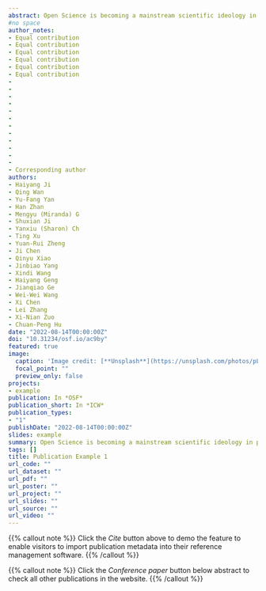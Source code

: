 ```yaml
---
abstract: Open Science is becoming a mainstream scientific ideology in psychology and related fields. However, due to inadequate research infrastructures, limited resources, and a lack of local support amongst various other difficulties, researchers - especially early career researchers (ECRs) in developing countries - are facing significant hurdles in moving Open Science forward. In China, ECRs often feel discouraged from participating in Open Science for reasons such as language barriers and the lack of dedicated communication channels. To bridge this gap, the Chinese Open Science Network (COSN) started with a simple wish to make the voice of Open Science heard by Chinese-speaking ECRs and scholars at large. With the core values of grassroots-oriented, diversity, and inclusivity, COSN has grown from a small open science interest group to a recognized organization both in the Chinese-speaking community and Open Science community. Since its inaugural event in 2016, COSN has organized three in-person workshops, 55 journal club sessions, 38 talks, 12 tutorials, and translated 15 Open Science English articles and blogs into Chinese. Currently, the COSN official WeChat account has more than 22,000 subscribers, and more than 1,000 researchers/students actively participate in the discussions on Open Science. In this paper, COSN shares its experiences of developing such networks and hopefully they are helpful for ECRs in other developing countries who would like to start their Open Science initiatives. We foresee great collaborative efforts of COSN together with all other local and international networks to further accelerate the Open Science movement.
#no space
author_notes:
- Equal contribution
- Equal contribution
- Equal contribution
- Equal contribution
- Equal contribution
- Equal contribution
- 
- 
- 
- 
- 
- 
- 
- 
- 
- 
- 
- 
- Corresponding author
authors:
- Haiyang Ji
- Qing Wan
- Yu-Fang Yan
- Han Zhan
- Mengyu (Miranda) G
- Shuxian Ji
- Yanxiu (Sharon) Ch
- Ting Xu
- Yuan-Rui Zheng
- Ji Chen
- Qinyu Xiao
- Jinbiao Yang
- Xindi Wang
- Haiyang Geng
- Jianqiao Ge
- Wei-Wei Wang 
- Xi Chen
- Lei Zhang
- Xi-Nian Zuo
- Chuan-Peng Hu
date: "2022-08-14T00:00:00Z"
doi: "10.31234/osf.io/ac9by"
featured: true
image:
  caption: 'Image credit: [**Unsplash**](https://unsplash.com/photos/pLCdAaMFLTE)'
  focal_point: ""
  preview_only: false
projects:
- example
publication: In *OSF*
publication_short: In *ICW*
publication_types:
- "1"
publishDate: "2022-08-14T00:00:00Z"
slides: example
summary: Open Science is becoming a mainstream scientific ideology in psychology and related fields. However, due to inadequate research infrastructures, limited resources, and a lack of local support amongst various other difficulties, researchers - especially early career researchers (ECRs) in developing countries - are facing significant hurdles in moving Open Science forward.
tags: []
title: Publication Example 1
url_code: ""
url_dataset: ""
url_pdf: ""
url_poster: ""
url_project: ""
url_slides: ""
url_source: ""
url_video: ""
---
```


{{% callout note %}}
Click the _Cite_ button above to demo the feature to enable visitors to import publication metadata into their reference management software.
{{% /callout %}}

{{% callout note %}}
Click the _Conference paper_ button below abstract to check all other publications in the website.
{{% /callout %}}


